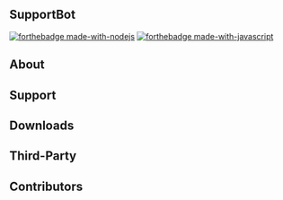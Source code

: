 ## SupportBot
[![forthebadge made-with-nodejs](https://img.shields.io/badge/Node.js-339933?style=for-the-badge&amp;logo=nodedotjs&amp;logoColor=white)]([https://www.python.org/](https://nodejs.org/en/)) [![forthebadge made-with-javascript](https://img.shields.io/badge/JavaScript-323330?style=for-the-badge&amp;logo=javascript&amp;logoColor=F7DF1E)]([https://javascript.com](https://javascript.com)) 

## About

## Support

## Downloads

## Third-Party

## Contributors




